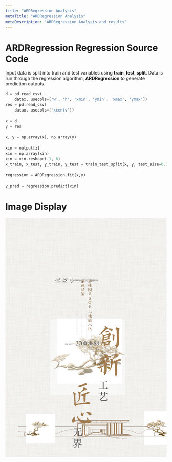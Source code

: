 ```yaml
---
title: "ARDRegression Analysis"
metaTitle: "ARDRegression Analysis"
metaDescription: "ARDRegression Analysis and results"
---
```


# ARDRegression Regression Source Code

Input data is split into train and test variables using **train_test_split**. Data is run through the regression algorithm, **ARDRegression** to generate prediction outputs.

```python
d = pd.read_csv(
    datax, usecols=['w', 'h', 'xmin', 'ymin', 'xmax', 'ymax'])
res = pd.read_csv(
    datax, usecols=['xcentv'])

x = d
y = res

x, y = np.array(x), np.array(y)

xin = output[z]
xin = np.array(xin)
xin = xin.reshape(-1, 6)
x_train, x_test, y_train, y_test = train_test_split(x, y, test_size=0.3, random_state=40)

regression = ARDRegression.fit(x,y)

y_pred = regression.predict(xin)
```

# Image Display


![](img2/1ard.png)
